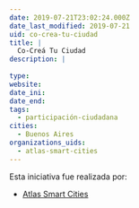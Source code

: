 ```yaml
---
date: 2019-07-21T23:02:24.000Z
date_last_modified: 2019-07-21
uid: co-crea-tu-ciudad
title: |
  Co-Creá Tu Ciudad
description: |
  
type: 
website: 
date_ini: 
date_end: 
tags:
  - participación-ciudadana
cities: 
  - Buenos Aires
organizations_uids:
  - atlas-smart-cities
---
```


Esta iniciativa fue realizada por:

- [Atlas Smart Cities](/organizaciones/atlas-smart-cities)
